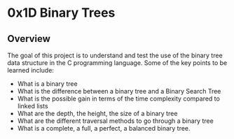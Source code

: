 # 0x1D Binary Trees

## Overview

The goal of this project is to understand and test the use of the binary tree data structure in the C programming language. Some of the key points to be learned include:
 - What is a binary tree
 - What is the difference between a binary tree and a Binary Search Tree
 - What is the possible gain in terms of the time complexity compared to linked lists
 - What are the depth, the height, the size of a binary tree
 - What are the different traversal methods to go through a binary tree
 - What is a complete, a full, a perfect, a balanced binary tree.